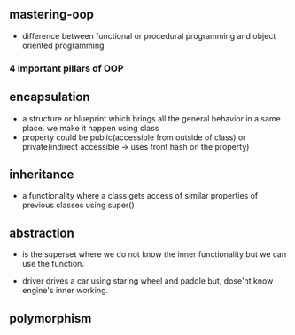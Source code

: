 ## mastering-oop

- difference between functional or procedural programming and object oriented programming

### 4 important pillars of OOP

## encapsulation

- a structure or blueprint which brings all the general behavior in a same place. we make it happen using class
- property could be public(accessible from outside of class) or private(indirect accessible -> uses front hash on the property)

## inheritance

- a functionality where a class gets access of similar properties of previous classes using super()

## abstraction

- is the superset where we do not know the inner functionality but we can use the function.

* driver drives a car using staring wheel and paddle but, dose'nt know engine's inner working.

## polymorphism
